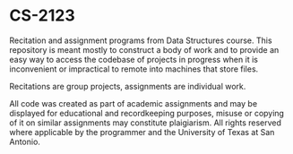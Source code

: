 # CS-2123
Recitation and assignment programs from Data Structures course. This repository is meant mostly to construct a body of work and to provide an easy way to access the codebase of projects in progress when it is inconvenient or impractical to remote into machines that store files.

Recitations are group projects, assignments are individual work.

All code was created as part of academic assignments and may be displayed for educational and recordkeeping purposes, misuse or copying of it on similar assignments may constitute plaigiarism. All rights reserved where applicable by the programmer and the University of Texas at San Antonio.
